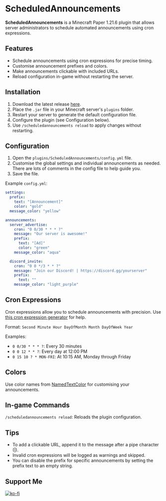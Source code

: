 # ScheduledAnnouncements
**ScheduledAnnouncements** is a Minecraft Paper 1.21.6 plugin that allows server administrators to schedule automated announcements using cron expressions.

## Features
- Schedule announcements using cron expressions for precise timing.
- Customise announcement prefixes and colors.
- Make announcements clickable with included URLs.
- Reload configuration in-game without restarting the server.

## Installation
1. Download the latest release [here](https://github.com/Jelly-Pudding/scheduled-Announcements/releases/latest).
2. Place the `.jar` file in your Minecraft server's `plugins` folder.
3. Restart your server to generate the default configuration file.
4. Configure the plugin (see Configuration below).
5. Use `/scheduledannouncements reload` to apply changes without restarting.

## Configuration
1. Open the `plugins/ScheduledAnnouncements/config.yml` file.
2. Customise the global settings and individual announcements as needed. There are lots of comments in the config file to help guide you.
3. Save the file.

Example `config.yml`:
```yaml
settings:
  prefix:
    text: "[Announcement]"
    color: "gold"
  message_color: "yellow"

announcements:
  server_advertise:
    cron: "0 0/30 * * * ?"
    message: "Our server is awesome!"
    prefix:
      text: "[Ad]"
      color: "green"
    message_color: "aqua"

  discord_invite:
    cron: "0 0 */3 * * ?"
    message: "Join our Discord! | https://discord.gg/yourserver"
    prefix:
      text: ""
    message_color: "light_purple"
```

## Cron Expressions
Cron expressions allow you to schedule announcements with precision. Use [this cron expression generator](https://www.freeformatter.com/cron-expression-generator-quartz.html) for help.

Format: `Second Minute Hour DayOfMonth Month DayOfWeek Year`

Examples:
- `0 0/30 * * * ?`: Every 30 minutes
- `0 0 12 * * ?`: Every day at 12:00 PM
- `0 15 10 ? * MON-FRI`: At 10:15 AM, Monday through Friday

## Colors
Use color names from [NamedTextColor](https://jd.advntr.dev/api/4.17.0/net/kyori/adventure/text/format/NamedTextColor.html) for customising your announcements.

## In-game Commands
`/scheduledannouncements reload`: Reloads the plugin configuration.

## Tips
- To add a clickable URL, append it to the message after a pipe character (|).
- Invalid cron expressions will be logged as warnings and skipped.
- You can disable the prefix for specific announcements by setting the prefix text to an empty string.

## Support Me
[![ko-fi](https://ko-fi.com/img/githubbutton_sm.svg)](https://ko-fi.com/K3K715TC1R)